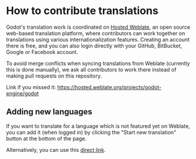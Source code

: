 # How to contribute translations

Godot's translation work is coordinated on
[Hosted Weblate](https://hosted.weblate.org/projects/godot-engine/godot),
an open source web-based translation platform, where contributors can work
together on translations using various internationalization features.
Creating an account there is free, and you can also login directly with
your GitHub, BitBucket, Google or Facebook account.

To avoid merge conflicts when syncing translations from Weblate (currently
this is done manually), we ask all contributors to work there instead of
making pull requests on this repository.

Link if you missed it: https://hosted.weblate.org/projects/godot-engine/godot

## Adding new languages

If you want to translate for a language which is not featured yet on Weblate,
you can add it (when logged in) by clicking the "Start new translation"
button at the bottom of the page.

Alternatively, you can use this
[direct link](https://hosted.weblate.org/new-lang/godot-engine/godot/).
